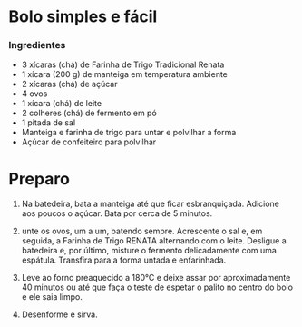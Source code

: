 # Bolo simples e fácil

### Ingredientes
 - 3 xícaras (chá) de Farinha de Trigo Tradicional Renata
 - 1 xícara (200 g) de manteiga em temperatura ambiente
 - 2 xícaras (chá) de açúcar
 - 4 ovos
 - 1 xícara (chá) de leite
 - 2 colheres (chá) de fermento em pó
 - 1 pitada de sal
 - Manteiga e farinha de trigo para untar e polvilhar a forma
 - Açúcar de confeiteiro para polvilhar

# Preparo

 1. Na batedeira, bata a manteiga até que ficar esbranquiçada. Adicione aos poucos o açúcar. Bata por cerca de 5 minutos.

 2. unte os ovos, um a um, batendo sempre. Acrescente o sal e, em seguida, a Farinha de Trigo RENATA alternando com o leite. Desligue a batedeira e, por último, misture o fermento delicadamente com uma espátula. Transfira para a forma untada e enfarinhada.

 3. Leve ao forno preaquecido a 180°C e deixe assar por aproximadamente 40 minutos ou até que faça o teste de espetar o palito no centro do bolo e ele saia limpo.

 4. Desenforme e sirva.
